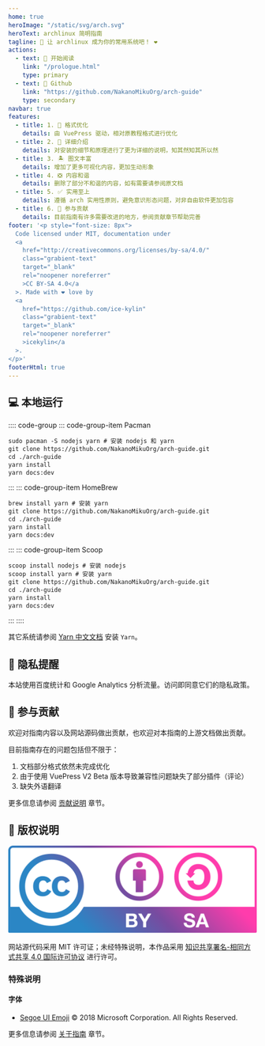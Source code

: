 ```yaml
---
home: true
heroImage: "/static/svg/arch.svg"
heroText: archlinux 简明指南
tagline: 📖 让 archlinux 成为你的常用系统吧！ ❤️️
actions:
  - text: 🍕 开始阅读
    link: "/prologue.html"
    type: primary
  - text: 🍺 Github
    link: "https://github.com/NakanoMikuOrg/arch-guide"
    type: secondary
navbar: true
features:
  - title: 1. 📖 格式优化
    details: 由 VuePress 驱动，相对原教程格式进行优化
  - title: 2. 🎏 详细介绍
    details: 对安装的细节和原理进行了更为详细的说明，知其然知其所以然
  - title: 3. 🏝️ 图文丰富
    details: 增加了更多可视化内容，更加生动形象
  - title: 4. ❎ 内容和谐
    details: 删除了部分不和谐的内容，如有需要请参阅原文档
  - title: 5. ✅ 实用至上
    details: 遵循 arch 实用性原则，避免意识形态问题，对非自由软件更加包容
  - title: 6. 🌱 参与贡献
    details: 目前指南有许多需要改进的地方，参阅贡献章节帮助完善
footer: '<p style="font-size: 8px">
  Code licensed under MIT, documentation under
  <a
    href="http://creativecommons.org/licenses/by-sa/4.0/"
    class="grabient-text"
    target="_blank"
    rel="noopener noreferrer"
    >CC BY-SA 4.0</a
  >. Made with ❤️️ love by
  <a
    href="https://github.com/ice-kylin"
    class="grabient-text"
    target="_blank"
    rel="noopener noreferrer"
    >icekylin</a
  >.
</p>'
footerHtml: true
---
```


## 💻 本地运行

:::: code-group
::: code-group-item Pacman

```bash{4-5}
sudo pacman -S nodejs yarn # 安装 nodejs 和 yarn
git clone https://github.com/NakanoMikuOrg/arch-guide.git
cd ./arch-guide
yarn install
yarn docs:dev
```

:::
::: code-group-item HomeBrew

```zsh{4-5}
brew install yarn # 安装 yarn
git clone https://github.com/NakanoMikuOrg/arch-guide.git
cd ./arch-guide
yarn install
yarn docs:dev
```

:::
::: code-group-item Scoop

```bat{5-6}
scoop install nodejs # 安装 nodejs
scoop install yarn # 安装 yarn
git clone https://github.com/NakanoMikuOrg/arch-guide.git
cd ./arch-guide
yarn install
yarn docs:dev
```

:::
::::

其它系统请参阅 [Yarn 中文文档](https://yarn.bootcss.com/docs/install/) 安装 `Yarn`。

## 🔔 隐私提醒

本站使用百度统计和 Google Analytics 分析流量。访问即同意它们的隐私政策。

## 🌱 参与贡献

欢迎对指南内容以及网站源码做出贡献，也欢迎对本指南的上游文档做出贡献。

目前指南存在的问题包括但不限于：

1. 文档部分格式依然未完成优化
2. 由于使用 VuePress V2 Beta 版本导致兼容性问题缺失了部分插件（评论）
3. 缺失外语翻译

更多信息请参阅 [贡献说明](/contribute.md) 章节。

## 🎋 版权说明

[![by-sa](./static/svg/by-sa.svg)](http://creativecommons.org/licenses/by-sa/4.0/)

网站源代码采用 MIT 许可证；未经特殊说明，本作品采用 [知识共享署名-相同方式共享 4.0 国际许可协议](http://creativecommons.org/licenses/by-sa/4.0/) 进行许可。

### 特殊说明

#### 字体

- [Segoe UI Emoji](https://docs.microsoft.com/zh-cn/typography/font-list/segoe-ui-emoji) © 2018 Microsoft Corporation. All Rights Reserved.

更多信息请参阅 [关于指南](/about.md#版权声明) 章节。
